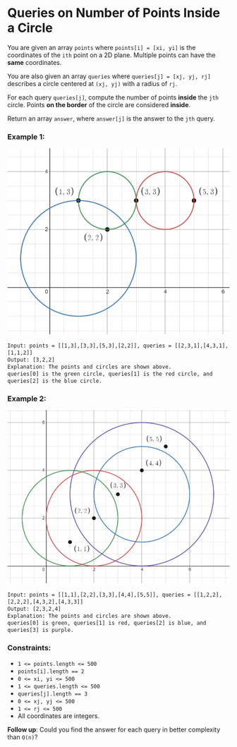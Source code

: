 # Queries on Number of Points Inside a Circle

You are given an array `points` where `points[i] = [xi, yi]` is the coordinates of the `ith` point on a 2D plane. Multiple points can have the **same** coordinates.

You are also given an array `queries` where `queries[j] = [xj, yj, rj]` describes a circle centered at `(xj, yj)` with a radius of `rj`.

For each query `queries[j]`, compute the number of points **inside** the `jth` circle. Points **on the border** of the circle are considered **inside**.

Return an array `answer`, where `answer[j]` is the answer to the `jth` query.

 

### Example 1:
![](./pic/chrome_2021-03-25_22-34-16.png)
```
Input: points = [[1,3],[3,3],[5,3],[2,2]], queries = [[2,3,1],[4,3,1],[1,1,2]]
Output: [3,2,2]
Explanation: The points and circles are shown above.
queries[0] is the green circle, queries[1] is the red circle, and queries[2] is the blue circle.
```
### Example 2:
![](./pic/chrome_2021-03-25_22-42-07.png)
```
Input: points = [[1,1],[2,2],[3,3],[4,4],[5,5]], queries = [[1,2,2],[2,2,2],[4,3,2],[4,3,3]]
Output: [2,3,2,4]
Explanation: The points and circles are shown above.
queries[0] is green, queries[1] is red, queries[2] is blue, and queries[3] is purple.
```

### Constraints:

* `1 <= points.length <= 500`
* `points[i].length == 2`
* `0 <= x​​​​​​i, y​​​​​​i <= 500`
* `1 <= queries.length <= 500`
* `queries[j].length == 3`
* `0 <= xj, yj <= 500`
* `1 <= rj <= 500`
* All coordinates are integers.
 

**Follow up**: Could you find the answer for each query in better complexity than `O(n)`?